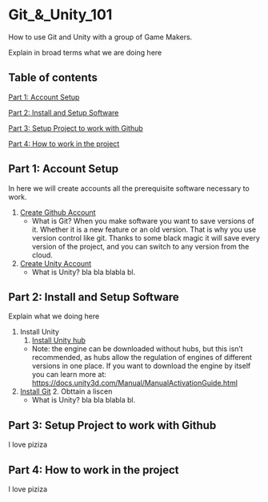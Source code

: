 # Git_&_Unity_101
How to use Git and Unity with a group of Game Makers.

Explain in broad terms what we are doing here

## Table of contents

[Part 1: Account Setup](https://github.com/vittorio-corbo/Git_-_Unity_101/blob/main/README.md#part-1-account-setup)

[Part 2: Install and Setup Software](https://github.com/vittorio-corbo/Git_-_Unity_101/blob/main/README.md#part-2-install-and-setup-software)

[Part 3: Setup Project to work with Github](https://github.com/vittorio-corbo/Git_-_Unity_101/blob/main/README.md#part-3-setup-project-to-work-with-github)

[Part 4: How to work in the project](https://github.com/vittorio-corbo/Git_-_Unity_101/blob/main/README.md#part-4-how-to-work-in-the-project)

## Part 1: Account Setup
In here we will create accounts all the prerequisite software necessary to work.
1. [Create Github Account](https://learn.microsoft.com/en-us/visualstudio/version-control/git-create-github-account?view=vs-2022)
   * What is Git? When you make software you want to save versions of it. Whether it is a new feature or an old version. That is why you use version control like git. Thanks to some black magic it will save every version of the project, and you can switch to any version from the cloud.
2. [Create Unity Account](https://support.unity.com/hc/en-us/articles/208626336-How-do-I-create-a-Unity-ID-account)
   * What is Unity? bla bla blabla bl.
   
## Part 2: Install and Setup Software
Explain what we doing here
1. Install Unity
   1. [Install Unity hub](https://support.unity.com/hc/en-us/articles/208626336-How-do-I-create-a-Unity-ID-account)
     * Note: the engine can be downloaded without hubs, but this isn’t recommended, as hubs allow the regulation of engines of different versions in one place. If you want to download the engine by itself you can learn more at: https://docs.unity3d.com/Manual/ManualActivationGuide.html
2. [Install Git](https://desktop.github.com/)
   2. Obttain a liscen
   * What is Unity? bla bla blabla bl.

## Part 3: Setup Project to work with Github
I love piziza

## Part 4: How to work in the project
I love piziza
